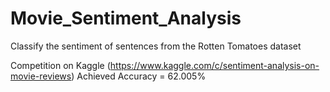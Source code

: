 # Movie_Sentiment_Analysis
Classify the sentiment of sentences from the Rotten Tomatoes dataset

Competition on Kaggle (https://www.kaggle.com/c/sentiment-analysis-on-movie-reviews)
Achieved Accuracy = 62.005%
